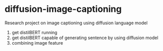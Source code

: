 # diffusion-image-captioning

Research project on image captioning using diffusion language model

1. get distilBERT running
2. get distilBERT capable of generating sentence by using diffusion model
3. combining image feature